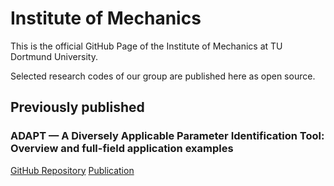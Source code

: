 # Institute of Mechanics 

This is the official GitHub Page of the Institute of Mechanics at TU Dortmund University.

Selected research codes of our group are published here as open source.

## Previously published 

### ADAPT — A Diversely Applicable Parameter Identification Tool: Overview and full-field application examples
[GitHub Repository](https://github.com/aschowtjak/ADAPT)
[Publication](https://doi.org/10.1016/j.ijmecsci.2021.106840)



